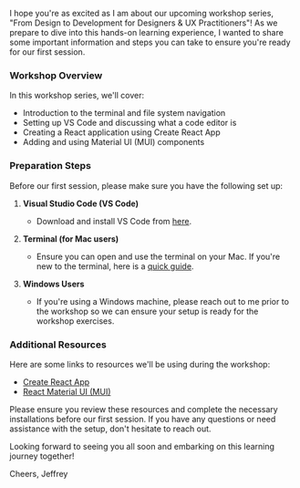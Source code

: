 I hope you're as excited as I am about our upcoming workshop series, "From Design to Development for Designers & UX Practitioners"! As we prepare to dive into this hands-on learning experience, I wanted to share some important information and steps you can take to ensure you're ready for our first session.

### Workshop Overview

In this workshop series, we'll cover:

- Introduction to the terminal and file system navigation
- Setting up VS Code and discussing what a code editor is
- Creating a React application using Create React App
- Adding and using Material UI (MUI) components

### Preparation Steps

Before our first session, please make sure you have the following set up:

1. **Visual Studio Code (VS Code)**

   - Download and install VS Code from [here](https://code.visualstudio.com/).

2. **Terminal (for Mac users)**

   - Ensure you can open and use the terminal on your Mac. If you're new to the terminal, here is a [quick guide](https://macpaw.com/how-to/use-terminal-on-mac).

3. **Windows Users**
   - If you're using a Windows machine, please reach out to me prior to the workshop so we can ensure your setup is ready for the workshop exercises.

### Additional Resources

Here are some links to resources we'll be using during the workshop:

- [Create React App](https://create-react-app.dev/)
- [React Material UI (MUI)](https://mui.com/)

Please ensure you review these resources and complete the necessary installations before our first session. If you have any questions or need assistance with the setup, don't hesitate to reach out.

Looking forward to seeing you all soon and embarking on this learning journey together!

Cheers,
Jeffrey
